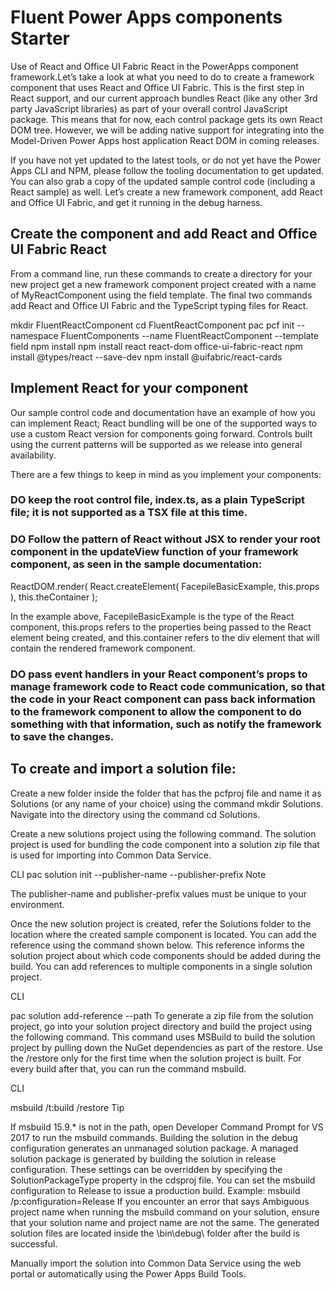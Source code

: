 # Fluent Power Apps components Starter

 Use of React and Office UI Fabric React in the PowerApps component framework.Let’s take a look at what you need to do to create a framework component that uses React and Office UI Fabric.
 This is the first step in React support, and our current approach bundles React (like any other 3rd party JavaScript libraries) as part of your overall control JavaScript package. This means that for now, each control package gets its own React DOM tree. However, we will be adding native support for integrating into the Model-Driven Power Apps host application React DOM in coming releases.

 If you have not yet updated to the latest tools, or do not yet have the Power Apps CLI and NPM, please follow the tooling documentation to get updated. You can also grab a copy of the updated sample control code (including a React sample) as well.
 Let’s create a new framework component, add React and Office UI Fabric, and get it running in the debug harness.

## Create the component and add React and Office UI Fabric React
From a command line, run these commands to create a directory for your new project get a new framework component project created with a name of MyReactComponent using the field template. The final two commands add React and Office UI Fabric and the TypeScript typing files for React.

mkdir FluentReactComponent
cd FluentReactComponent
pac pcf init --namespace FluentComponents --name FluentReactComponent --template field
npm install
npm install react react-dom office-ui-fabric-react
npm install @types/react --save-dev
npm install @uifabric/react-cards

## Implement React for your component
Our sample control code and documentation have an example of how you can implement React; React bundling will be one of the supported ways to use a custom React version for components going forward. Controls built using the current patterns will be supported as we release into general availability.

There are a few things to keep in mind as you implement your components:

### DO keep the root control file, index.ts, as a plain TypeScript file; it is not supported as a TSX file at this time.
### DO Follow the pattern of React without JSX to render your root component in the updateView function of your framework component, as seen in the sample documentation:

ReactDOM.render(
  React.createElement(
    FacepileBasicExample,
    this.props
  ),
  this.theContainer
);

In the example above, FacepileBasicExample is the type of the React component, this.props refers to the properties being passed to the React element being created, and this.container refers to the div element that will contain the rendered framework component.

### DO pass event handlers in your React component’s props to manage framework code to React code communication, so that the code in your React component can pass back information to the framework component to allow the component to do something with that information, such as notify the framework to save the changes.

## To create and import a solution file:

Create a new folder inside the folder that has the pcfproj file and name it as Solutions (or any name of your choice) using the command mkdir Solutions. Navigate into the directory using the command cd Solutions.

Create a new solutions project using the following command. The solution project is used for bundling the code component into a solution zip file that is used for importing into Common Data Service.

CLI
pac solution init --publisher-name <enter your publisher name> --publisher-prefix <enter your publisher prefix>
 Note

The publisher-name and publisher-prefix values must be unique to your environment.

Once the new solution project is created, refer the Solutions folder to the location where the created sample component is located. You can add the reference using the command shown below. This reference informs the solution project about which code components should be added during the build. You can add references to multiple components in a single solution project.

CLI

 pac solution add-reference --path <path to your Power Apps component framework project>
To generate a zip file from the solution project, go into your solution project directory and build the project using the following command. This command uses MSBuild to build the solution project by pulling down the NuGet dependencies as part of the restore. Use the /restore only for the first time when the solution project is built. For every build after that, you can run the command msbuild.

CLI

msbuild /t:build /restore
 Tip

If msbuild 15.9.* is not in the path, open Developer Command Prompt for VS 2017 to run the msbuild commands.
Building the solution in the debug configuration generates an unmanaged solution package. A managed solution package is generated by building the solution in release configuration. These settings can be overridden by specifying the SolutionPackageType property in the cdsproj file.
You can set the msbuild configuration to Release to issue a production build. Example: msbuild /p:configuration=Release
If you encounter an error that says Ambiguous project name when running the msbuild command on your solution, ensure that your solution name and project name are not the same.
The generated solution files are located inside the \bin\debug\ folder after the build is successful.

Manually import the solution into Common Data Service using the web portal or automatically using the Power Apps Build Tools.






